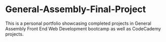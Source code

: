# General-Assembly-Final-Project
This is a personal portfolio showcasing completed projects in General Assembly Front End Web Development bootcamp as well as CodeCademy projects. 
